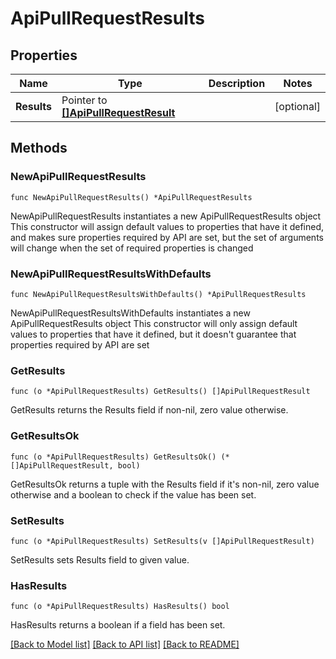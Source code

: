 # ApiPullRequestResults

## Properties

Name | Type | Description | Notes
------------ | ------------- | ------------- | -------------
**Results** | Pointer to [**[]ApiPullRequestResult**](ApiPullRequestResult.md) |  | [optional] 

## Methods

### NewApiPullRequestResults

`func NewApiPullRequestResults() *ApiPullRequestResults`

NewApiPullRequestResults instantiates a new ApiPullRequestResults object
This constructor will assign default values to properties that have it defined,
and makes sure properties required by API are set, but the set of arguments
will change when the set of required properties is changed

### NewApiPullRequestResultsWithDefaults

`func NewApiPullRequestResultsWithDefaults() *ApiPullRequestResults`

NewApiPullRequestResultsWithDefaults instantiates a new ApiPullRequestResults object
This constructor will only assign default values to properties that have it defined,
but it doesn't guarantee that properties required by API are set

### GetResults

`func (o *ApiPullRequestResults) GetResults() []ApiPullRequestResult`

GetResults returns the Results field if non-nil, zero value otherwise.

### GetResultsOk

`func (o *ApiPullRequestResults) GetResultsOk() (*[]ApiPullRequestResult, bool)`

GetResultsOk returns a tuple with the Results field if it's non-nil, zero value otherwise
and a boolean to check if the value has been set.

### SetResults

`func (o *ApiPullRequestResults) SetResults(v []ApiPullRequestResult)`

SetResults sets Results field to given value.

### HasResults

`func (o *ApiPullRequestResults) HasResults() bool`

HasResults returns a boolean if a field has been set.


[[Back to Model list]](../README.md#documentation-for-models) [[Back to API list]](../README.md#documentation-for-api-endpoints) [[Back to README]](../README.md)


